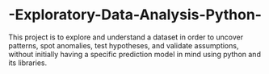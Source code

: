 # -Exploratory-Data-Analysis-Python-
 This project is to explore and understand a dataset in order to  uncover patterns, spot anomalies, test hypotheses, and validate assumptions, without initially having a  specific prediction model in mind using python and its libraries.  
